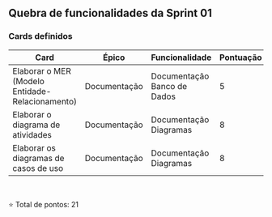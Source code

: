 ## Quebra de funcionalidades da Sprint 01

### Cards definidos

| Card                                            | Épico        | Funcionalidade              | Pontuação |   |   |   |   |   |   |
|-------------------------------------------------|--------------|-----------------------------|-----------|---|---|---|---|---|---|
| Elaborar o MER (Modelo Entidade-Relacionamento) | Documentação | Documentação Banco de Dados | 5         |   |   |   |   |   |   |
| Elaborar o diagrama de atividades               | Documentação | Documentação Diagramas      | 8         |   |   |   |   |   |   |
| Elaborar os diagramas de casos de uso           | Documentação | Documentação Diagramas      | 8         

<br>

⭐ Total de pontos: 21
